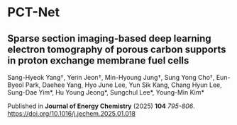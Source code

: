 # PCT-Net

## Sparse section imaging-based deep learning electron tomography of porous carbon supports in proton exchange membrane fuel cells 

Sang-Hyeok Yang†, Yerin Jeon†, Min-Hyoung Jung†, Sung Yong Cho†, Eun-Byeol Park, Daehee Yang, Hyo June Lee, Yun Sik Kang, Chang Hyun Lee, Sung-Dae Yim*, Hu Young Jeong*, Sungchul Lee*, Young-Min Kim*

Published in __Journal of Energy Chemistry__ (2025) __104__ _795-806_. https://doi.org/10.1016/j.jechem.2025.01.018
